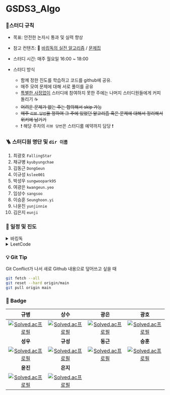 # GSDS3_Algo
### :pencil:스터디 규칙

- 목표: 안전한 논자시 통과 및 실력 향상

- 참고 컨텐츠: :book: [바킹독의 실전 알고리즘](https://www.youtube.com/watch?v=LcOIobH7ues&list=PLtqbFd2VIQv4O6D6l9HcD732hdrnYb6CY) / [문제집](https://github.com/encrypted-def/basic-algo-lecture/blob/master/workbook.md)

- 스터디 시간: 매주 월요일 16:00 ~ 18:00
- 스터디 방식
  - 함께 정한 진도를 학습하고 코드를 github에 공유.
  - 매주 모여 문제에 대해 서로 풀이를 공유
  - <u>특별한 사정없이</u> 스터디에 참여하지 못한 주에는 나머지 스터디원들에게 커피 돌리기 :coffee:   
  - ~~어려운 문제가 없는 주는 합의해서 skip 가능~~
  - ~~매주 `리뷰 당번`을 정하여 그 주에 있었던 알고리즘 혹은 문제에 대해서 정리해서 위키에 남기기~~
  - :exclamation: 해당 주차의 `리뷰 당번`은 스터디룸 예약까지 담당 :exclamation:





### 🪜 스터디원 명단 및 `dir 이름`
1. 최광호 `FallingStar`
2. 채규병 `kyubyungchae`
3. 김동근 `DongGeun`
4. 이규성 `kslee001`
5. 박성우 `sungwoopark95`
6. 여광은 `kwangeun.yeo`
7. 임상수 `sangsoo`
8. 이승훈 `Seunghoon.yi`
9. 나윤진 `yunjinnie`
10. 김은지 `eunji`



### :calendar: 일정 및 진도

<details>
    <summary>바킹독</summary>
    <div>
        <table>
    <thead>
        <tr>
            <th>Date</th>
            <th>강의</th>
            <th>문제집</th>
            <th>리뷰 당번</th>
        </tr>
    </thead>
    <tbody>
        <tr>
            <td>2022-04-06</td>
            <td> <a href="https://youtu.be/9MMKsrvRiw4">기초 코드 작성 요령 1</a><br> <a href="https://youtu.be/6lhVHP8bkPA">기초 코드 작성 요령 2</a></td>
            <td> <a href="https://www.acmicpc.net/workbook/view/7306">기초 코드 작성 요령 2</a></td>
            <td><a href="https://github.com/FallingStar624">광호</a></td>
        </tr>
        <tr>
            <td>2022-04-13</td>
            <td> <a href="https://www.youtube.com/watch?v=mBeyFsHqzHg&list=PLtqbFd2VIQv4O6D6l9HcD732hdrnYb6CY&index=4">배열</a></td>
            <td> <a href="https://www.acmicpc.net/workbook/view/7307">배열</a></td>
            <td><a href="https://github.com/qqplot">규병</a></td>
        </tr>
        <tr>
            <td>2022-04-20</td>
            <td> <a href="https://youtu.be/C6MX5u7r72E">연결 리스트</a></td>
            <td> <a href="https://www.acmicpc.net/workbook/view/7308">연결 리스트</a></td>
            <td><a href="https://github.com/DongGeun">동근</a></td>
        </tr>
        <tr>
            <td>2022-04-27</td>
            <td> <a href="https://www.youtube.com/watch?v=0DsyCXIN7Wg">스택</a></td>
            <td> <a href="https://www.acmicpc.net/workbook/view/7309">스택</a></td>
            <td><a href="https://github.com/kslee001">규성</a></td>
        </tr>
        <tr>
            <td>2022-05-04</td>
            <td> <a href="https://www.youtube.com/watch?v=D_fwSy5tRAY">큐</a></td>
            <td> <a href="https://www.acmicpc.net/workbook/view/7310">큐</a></td>
            <td><a href="https://github.com/sungwoopark95">성우</a></td>
        </tr>
        <tr>
            <td>2022-05-11</td>
            <td> <a href="https://www.youtube.com/watch?v=0mEzJ4S1d8o">덱</a><br> <a href="https://www.youtube.com/watch?v=cdjjk-ryPKc">스택의 활용</a></td>
            <td> <a href="https://www.acmicpc.net/workbook/view/7311">덱</a><br> <a href="https://www.acmicpc.net/workbook/view/7312">스택의 활용</a></td>
            <td><a href="https://github.com/yeokwangeun">광은</a></td>
        </tr>
        <tr>
            <td>2022-05-18</td>
            <td> <a href="https://www.youtube.com/watch?v=ftOmGdm95XI&list=PLtqbFd2VIQv4O6D6l9HcD732hdrnYb6CY&index=10">BFS</a></td>
            <td> <a href="https://www.acmicpc.net/workbook/view/7313">BFS</a></td>
            <td><a href="https://github.com/sangsoo">상수</a></td>
        </tr>
        <tr>
            <td>2022-05-25</td>
            <td> <a href="https://www.youtube.com/watch?v=ftOmGdm95XI&list=PLtqbFd2VIQv4O6D6l9HcD732hdrnYb6CY&index=10">BFS</a></td>
            <td> <a href="https://www.acmicpc.net/workbook/view/7313">BFS</a></td>
            <td><a href="https://github.com/FallingStar624">광호</a></td>
        </tr>
        <tr>
            <td>2022-06-01</td>
            <td> <a href="https://www.youtube.com/watch?v=ftOmGdm95XI&list=PLtqbFd2VIQv4O6D6l9HcD732hdrnYb6CY&index=10">BFS</a></td>
            <td> <a href="https://www.acmicpc.net/workbook/view/7313">BFS</a></td>
            <td><a href="https://github.com/qqplot">규병</a></td>
        </tr>
        <tr>
            <td>2022-06-08</td>
            <td> <a href="https://www.youtube.com/watch?v=IKnjzmyk70U&list=PLtqbFd2VIQv4O6D6l9HcD732hdrnYb6CY&index=23">BST</a>,<a href="https://www.youtube.com/watch?v=4wA3bncb64E&list=PLtqbFd2VIQv4O6D6l9HcD732hdrnYb6CY&index=28">MST</a>,<a href="https://www.youtube.com/watch?v=dDDy2bEZRA8&list=PLtqbFd2VIQv4O6D6l9HcD732hdrnYb6CY&index=29">플로이드</a>,<a href="https://www.youtube.com/watch?v=o9BnvwgPT-o&list=PLtqbFd2VIQv4O6D6l9HcD732hdrnYb6CY&index=30">다익스트라</a></td>
            <td> <a href="https://www.acmicpc.net/workbook/view/9346">BST</a>,<a href="https://www.acmicpc.net/workbook/view/9907">MST</a>,<a href="https://www.acmicpc.net/workbook/view/10318">플로이드</a>,<a href="https://www.acmicpc.net/workbook/view/10433">다익스트라</a></td>
            <td><a href="https://github.com/DongGeun">동근</a></td>
        </tr>
        <tr>
            <td>2022-07-06</td>
            <td> <a href="https://www.youtube.com/watch?v=Enz2csssTCs&list=PLtqbFd2VIQv4O6D6l9HcD732hdrnYb6CY&index=13">백트랙킹(1/2)</a></td>
            <td> <a href="https://github.com/encrypted-def/basic-algo-lecture/blob/master/workbook/0x0C.md">백트랙킹(1/2)</a></td>
            <td><a href="https://github.com/qqplot">규병</a></td>
        </tr>
        <tr>
            <td>2022-07-13</td>
            <td> <a href="https://www.youtube.com/watch?v=Enz2csssTCs&list=PLtqbFd2VIQv4O6D6l9HcD732hdrnYb6CY&index=13">백트랙킹(2/2)</a></td>
            <td> <a href="https://github.com/encrypted-def/basic-algo-lecture/blob/master/workbook/0x0C.md">백트랙킹(2/2)</a></td>
            <td><a href="https://github.com/qqplot">규병</a></td>
        </tr>
        <tr>
            <td>2022-07-20</td>
            <td> <a href="https://www.youtube.com/watch?v=jZwf4OPlhtk&list=PLtqbFd2VIQv4O6D6l9HcD732hdrnYb6CY&index=14">시뮬레이션(1/2)</a></td>
            <td> <a href="https://github.com/encrypted-def/basic-algo-lecture/blob/master/workbook/0x0D.md">시뮬레이션(1/2)</a></td>
            <td><a href="https://github.com/qqplot">규병</a></td>
        </tr>
        <tr>
            <td>2022-07-27</td>
            <td><a href="https://www.youtube.com/watch?v=jZwf4OPlhtk&list=PLtqbFd2VIQv4O6D6l9HcD732hdrnYb6CY&index=14">시뮬레이션(2/2)</a></td>
            <td><a href="https://github.com/encrypted-def/basic-algo-lecture/blob/master/workbook/0x0D.md">시뮬레이션(2/2)</a></td>
            <td><a href="https://github.com/qqplot">규병</a></td>
        </tr>
        <tr>
            <td>2022-08-03</td>
            <td><a href="https://www.youtube.com/watch?v=59fZkZO0Bo4&list=PLtqbFd2VIQv4O6D6l9HcD732hdrnYb6CY&index=15">정렬1</a></td>
            <td><a href="https://github.com/encrypted-def/basic-algo-lecture/blob/master/workbook/0x0E.md">정렬1</a></td>
            <td><a href="https://github.com/qqplot">규병</a></td>
        </tr>
        <tr>
            <td>2022-08-10</td>
            <td> <a href="https://www.youtube.com/watch?v=dq5t1woLJMw&list=PLtqbFd2VIQv4O6D6l9HcD732hdrnYb6CY&index=16">정렬2</a></td>
            <td> <a href="https://github.com/encrypted-def/basic-algo-lecture/blob/master/workbook/0x0F.md">정렬2</a></td>
            <td><a href="https://github.com/qqplot">규병</a></td>
        </tr>
        <tr>
            <td>2022-08-17</td>
            <td> <a href="https://www.youtube.com/watch?v=5leTtB3PQu0&list=PLtqbFd2VIQv4O6D6l9HcD732hdrnYb6CY&index=17">다이나믹 프로그래밍</a></td>
            <td> <a href="https://github.com/encrypted-def/basic-algo-lecture/blob/master/workbook/0x10.md">다이나믹 프로그래밍</a></td>
            <td><a href="https://github.com/qqplot">규병</a></td>
        </tr>
        <tr>
            <td>2022-09-14</td>
            <td> <a href="https://www.youtube.com/watch?v=De0Qg-2O80cbr">그리디</a></td>
            <td> <a href="https://github.com/encrypted-def/basic-algo-lecture/blob/master/workbook/0x11.md">그리디</a></td>
            <td><a href="https://github.com/FallingStar624">광호</a></td>
        </tr>
        <tr>
            <td>2022-09-21</td>
            <td> <a href="https://www.youtube.com/watch?v=2RCJApSVxRI&list=PLtqbFd2VIQv4O6D6l9HcD732hdrnYb6CY&index=19">수학</a></td>
            <td> <a href="https://github.com/encrypted-def/basic-algo-lecture/blob/master/workbook/0x12.md">수학</a></td>
            <td><a href="https://github.com/FallingStar624">광호</a></td>
        </tr>
        <tr>
            <td>2022-09-28</td>
            <td> <a href="https://www.youtube.com/watch?v=3TkaOKHxHnI&list=PLtqbFd2VIQv4O6D6l9HcD732hdrnYb6CY&index=20">이분탐색</a></td>
            <td> <a href="https://github.com/encrypted-def/basic-algo-lecture/blob/master/workbook/0x13.md">이분탐색</a></td>
            <td><a href="https://github.com/FallingStar624">광호</a></td>
        </tr>
        <tr>
            <td>2023-07-14</td>
            <td> <a href="https://youtu.be/I_0aAKzu0m8br">투포인터</a></td>
            <td> <a href="https://github.com/encrypted-def/basic-algo-lecture/blob/master/workbook/0x14.md">투포인터</a></td>
            <td><a href="https://github.com/FallingStar624">광호</a></td>
        </tr>
        <tr>
            <td>2023-07-21</td>
            <td> <a href="https://youtu.be/1-k-D2AYY0I">해시</a></td>
            <td> <a href="https://github.com/encrypted-def/basic-algo-lecture/blob/master/workbook/0x15.md">해시</a></td>
            <td><a href="https://github.com/FallingStar624">광호</a></td>
        </tr>
        <tr>
            <td>2023-07-28</td>
            <td> <a href="https://youtu.be/IKnjzmyk70U">이진 검색 트리</a></td>
            <td> <a href="https://github.com/encrypted-def/basic-algo-lecture/blob/master/workbook/0x16.md">이진 검색 트리</a></td>
            <td><a href="https://github.com/FallingStar624">광호</a></td>
        </tr>
        <tr>
            <td>2023-08-04</td>
            <td> <a href="https://youtu.be/_9mbqoF9qzc">우선순위 큐</a></td>
            <td> <a href="https://github.com/encrypted-def/basic-algo-lecture/blob/master/workbook/0x17.md">우선순위 큐</a></td>
            <td><a href="https://github.com/FallingStar624">광호</a></td>
        </tr>
    </tbody>
</table>
    </div>
</details>

<details>
<summary> LeetCode</summary>
<div>
<table>
    <thead>
        <tr>
            <th>Week</th>
            <th>Graph</th>
            <th>General</th>
        </tr>
    </thead>
    <tbody>
        <tr>
            <td>Week1<br>2023-01-23</td>
            <td><a href="https://leetcode.com/problems/flood-fill/?envType=study-plan&id=graph-i">733_Flood_Fill</a><br><a href="https://leetcode.com/problems/number-of-islands/?envType=study-plan&id=graph-i">200_Number_of_Islands</a></td>
            <td><a href="https://leetcode.com/problems/running-sum-of-1d-array/?envType=study-plan&id=level-1">1480_Running_Sum_of_1d_Array</a><br><a href="https://leetcode.com/problems/find-pivot-index/?envType=study-plan&id=level-1">724_Find_Pivot_Index</a><br><a href="https://leetcode.com/problems/isomorphic-strings/">205_Isomorphic_Strings</a><br><a href="https://leetcode.com/problems/is-subsequence/">392_Is_Subsequence</a></td>
        </tr>
        <tr>
            <td>Week2<br>2023-01-31</td>
            <td><a href="https://leetcode.com/problems/max-area-of-island/">695_Max_Area_of_Island</a><br><a href="https://leetcode.com/problems/number-of-closed-islands/">1254_Number_of_Closed_Islands</a></td>
            <td><a href="https://leetcode.com/problems/merge-two-sorted-lists/?envType=study-plan&id=level-1">21_Merge_Two_Sorted_Lists</a><br><a href="https://leetcode.com/problems/reverse-linked-list/?envType=study-plan&id=level-1">206_Reverse_Linked_List</a><br><a href="https://leetcode.com/problems/middle-of-the-linked-list/?envType=study-plan&id=level-1">876_Middle_of_the_Linked_List</a><br><a href="https://leetcode.com/problems/linked-list-cycle-ii/?envType=study-plan&id=level-1">142_Linked_List_Cycle_II</a></td>
        </tr>
        <tr>
            <td>Week3<br>2023-02-10</td>
            <td><a href="https://leetcode.com/problems/number-of-enclaves/?envType=study-plan&id=graph-i">1020_Number_of_Enclaves</a><br><a href="https://leetcode.com/problems/count-sub-islands/?envType=study-plan&id=graph-i">1905_Count_Sub_Islands</a></td>
            <td><a href="https://leetcode.com/problems/best-time-to-buy-and-sell-stock/?envType=study-plan&id=level-1">121_Best_Time_to_Buy_and_Sell_Stock</a><br><a href="https://leetcode.com/problems/longest-palindrome/?envType=study-plan&id=level-1">409_Longest_Palindrome</a><br><a href="https://leetcode.com/problems/n-ary-tree-preorder-traversal/?envType=study-plan&id=level-1">589_N-ary_Tree_Preorder_Traversal</a><br><a href="https://leetcode.com/problems/binary-tree-level-order-traversal/?envType=study-plan&id=level-1">102_Binary_Tree_Level_Order_Traversal</a></td>
        </tr>
        <tr>
            <td>Week4<br>2023-02-13</td>
            <td><a href="https://leetcode.com/problems/as-far-from-land-as-possible/?envType=study-plan&id=graph-i">1162_As_Far_from_Land_as_Possible</a><br><a href="https://leetcode.com/problems/pacific-atlantic-water-flow/?envType=study-plan&id=graph-i">417_Pacific_Atlantic_Water_Flow</a></td>
            <td><a href="https://leetcode.com/problems/binary-search/?envType=study-plan&id=level-1">704_Binary_Search</a><br><a href="https://leetcode.com/problems/first-bad-version/?envType=study-plan&id=level-1">278_First_Bad_Version</a><br><a href="https://leetcode.com/problems/validate-binary-search-tree/?envType=study-plan&id=level-1">98_Validate_Binary_Search_Tree</a><br><a href="https://leetcode.com/problems/lowest-common-ancestor-of-a-binary-search-tree/?envType=study-plan&id=level-1">234_Lowest_Common_Ancestor_of_a_Binary_Search_Tree</a></td>
        </tr>
        <tr>
            <td>Week5<br>2023-02-20</td>
            <td><a href="https://leetcode.com/problems/shortest-path-in-binary-matrix/?envType=study-plan&id=graph-i">1091_Shortest_Path_in_Binary_Matrix</a><br><a href="https://leetcode.com/problems/01-matrix/?envType=study-plan&id=graph-i">542_01_Matrix</a></td>
            <td><a href="https://leetcode.com/problems/fibonacci-number/?envType=study-plan&id=level-1">509_Fibonacci_Number</a><br><a href="https://leetcode.com/problems/climbing-stairs/?envType=study-plan&id=level-1">70_Climbing_Stairs</a><br><a href="https://leetcode.com/problems/min-cost-climbing-stairs/?envType=study-plan&id=level-1">746_Min_Cost_Climbing_Stairs</a><br><a href="https://leetcode.com/problems/unique-paths/?envType=study-plan&id=level-1">62_Unique_Paths</a></td>
        </tr>
        <tr>
            <td>Week6<br>2023-02-27</td>
            <td><a href="https://leetcode.com/problems/shortest-bridge/?envType=study-plan&id=graph-i">934_Shortest_Bridge</a><br><a href="https://leetcode.com/problems/nearest-exit-from-entrance-in-maze/?envType=study-plan&id=graph-i">1926_Nearest_Exit_from_Entrance_in_Maze</a></td>
            <td><a href="https://leetcode.com/problems/find-all-anagrams-in-a-string/?envType=study-plan&id=level-1">438_Find_All_Anagrams_in_a_String</a><br><a href="https://leetcode.com/problems/longest-repeating-character-replacement/?envType=study-plan&id=level-1">424_Longest_Repeating_Character_Replacement</a><br><a href="https://leetcode.com/problems/two-sum/?envType=study-plan&id=level-1">1_Two_Sum</a><br><a href="https://leetcode.com/problems/bulls-and-cows/?envType=study-plan&id=level-1">299_Bulls_and_Cows</a></td>
        </tr>
        <tr>
            <td>Week7<br>2023-03-06</td>
            <td><a href="https://leetcode.com/problems/all-paths-from-source-to-target/?envType=study-plan&id=graph-i">797_All_Paths_From_Source_to_Target</a><br><a href="https://leetcode.com/problems/keys-and-rooms/?envType=study-plan&id=graph-i">841_Keys_and_Rooms</a></td>
            <td><a href="https://leetcode.com/problems/backspace-string-compare/?envType=study-plan&id=level-1">844_Backspace_String_Compare</a><br><a href="https://leetcode.com/problems/decode-string/?envType=study-plan&id=level-1">394_Decode_String</a><br><a href="https://leetcode.com/problems/last-stone-weight/?envType=study-plan&id=level-1">1094_Last_Stone_Weight</a><br><a href="https://leetcode.com/problems/top-k-frequent-words/?envType=study-plan&id=level-1">692_Top_K_Frequent_Words</a></td>
        </tr>
        <tr>
            <td>Week8<br>2023-03-13</td>
            <td><a href="https://leetcode.com/problems/number-of-provinces/?envType=study-plan&id=graph-i">547_Number_of_Provinces</a><br><a href="https://leetcode.com/problems/number-of-operations-to-make-network-connected/?envType=study-plan&id=graph-i">1319_Number_of_Operations_to_Make_Network_Connected</a><br><a href="https://leetcode.com/problems/time-needed-to-inform-all-employees/?envType=study-plan&id=graph-i">1376_Time_Needed_to_Inform_All_Employees</a><br><a href="https://leetcode.com/problems/find-eventual-safe-states/?envType=study-plan&id=graph-i">802_Find_Eventual_Safe_States</a><br><a href="https://leetcode.com/problems/jump-game-iii/?envType=study-plan&id=graph-i">1306_Jump_Game_III</a><br><a href="https://leetcode.com/problems/minimum-jumps-to-reach-home/?envType=study-plan&id=graph-i">1654_Minimum_Jumps_to_Reach_Home</a><br><a href="https://leetcode.com/problems/water-and-jug-problem/?envType=study-plan&id=graph-i">365_Water_and_Jug_Problem</a></td>
            <td>done</td>
        </tr>
    </tbody>
</table>
    </div>
</details>



### :bulb: Git Tip

Git Conflict가 나서 새로 Github 내용으로 덮어쓰고 싶을 때

```sh
git fetch --all
git reset --hard origin/main
git pull origin main
```



### :1st_place_medal: Badge

|                             규병                             |                             상수                             |                             광은                             |                             광호                             |
| :----------------------------------------------------------: | :----------------------------------------------------------: | :----------------------------------------------------------: | :----------------------------------------------------------: |
| [![Solved.ac프로필](http://mazassumnida.wtf/api/generate_badge?boj=qq_plot)](https://solved.ac/qq_plot) | [![Solved.ac프로필](http://mazassumnida.wtf/api/generate_badge?boj=imsangsoo)](https://solved.ac/imsangsoo) | [![Solved.ac프로필](http://mazassumnida.wtf/api/generate_badge?boj=kwangeun)](https://solved.ac/kwangeun) | [![Solved.ac프로필](http://mazassumnida.wtf/api/generate_badge?boj=pairy624)](https://solved.ac/pairy624) |
|                           **성우**                           |                           **규성**                           |                           **동근**                           |                           **승훈**                           |
| [![Solved.ac프로필](http://mazassumnida.wtf/api/generate_badge?boj=sungwoopark95)](https://solved.ac/sungwoopark95) | [![Solved.ac프로필](http://mazassumnida.wtf/api/generate_badge?boj=kscodingpractice)](https://solved.ac/kscodingpractice) | [![Solved.ac프로필](http://mazassumnida.wtf/api/generate_badge?boj=kdg5188)](https://solved.ac/kdg5188) | [![Solved.ac프로필](http://mazassumnida.wtf/api/generate_badge?boj=wanderer_of_winter)](https://solved.ac/wanderer_of_winter) |
|                             **윤진**                             |                             **은지**                             |                                                              |                                                              |
| [![Solved.ac프로필](http://mazassumnida.wtf/api/generate_badge?boj=lumierej)](https://solved.ac/lumierej) |       [![Solved.ac프로필](http://mazassumnida.wtf/api/generate_badge?boj=kuman5262)](https://solved.ac/kuman5262)                                                                                             |                                                              |                        |
